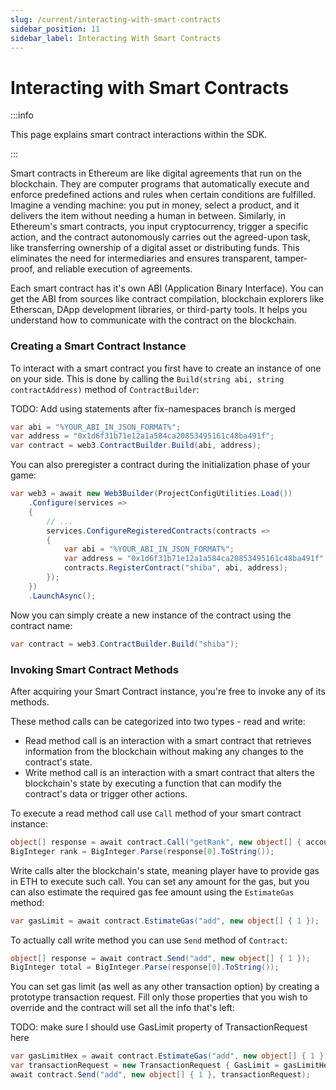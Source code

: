 ```yaml
---
slug: /current/interacting-with-smart-contracts
sidebar_position: 11
sidebar_label: Interacting With Smart Contracts
---
```



# Interacting with Smart Contracts

:::info

This page explains smart contract interactions within the SDK.

:::

Smart contracts in Ethereum are like digital agreements that run on the blockchain.
They are computer programs that automatically execute and enforce predefined actions
and rules when certain conditions are fulfilled. Imagine a vending machine: you put
in money, select a product, and it delivers the item without needing a human in between. Similarly,
in Ethereum's smart contracts, you input cryptocurrency, trigger a specific action, and the contract 
autonomously carries out the agreed-upon task, like transferring ownership of a digital asset or
distributing funds. This eliminates the need for intermediaries and ensures transparent, 
tamper-proof, and reliable execution of agreements.

Each smart contract has it's own ABI (Application Binary Interface). You can get the ABI 
from sources like contract compilation, blockchain explorers like Etherscan, DApp development
libraries, or third-party tools. It helps you understand how to communicate with the contract 
on the blockchain.

### Creating a Smart Contract Instance

To interact with a smart contract you first have to create an instance of one on your side. 
This is done by calling the `Build(string abi, string contractAddress)` method of `ContractBuilder`:

TODO: Add using statements after fix-namespaces branch is merged 
```csharp
var abi = "%YOUR_ABI_IN_JSON_FORMAT%";
var address = "0x1d6f31b71e12a1a584ca20853495161c48ba491f";
var contract = web3.ContractBuilder.Build(abi, address);
```

You can also preregister a contract during the initialization phase of your game:

```csharp
var web3 = await new Web3Builder(ProjectConfigUtilities.Load())
    .Configure(services =>
    {
        // ...
        services.ConfigureRegisteredContracts(contracts =>
        {
            var abi = "%YOUR_ABI_IN_JSON_FORMAT%";
            var address = "0x1d6f31b71e12a1a584ca20853495161c48ba491f";
            contracts.RegisterContract("shiba", abi, address);
        });
    })
    .LaunchAsync();
```

Now you can simply create a new instance of the contract using the contract name:

```csharp
var contract = web3.ContractBuilder.Build("shiba");
```

### Invoking Smart Contract Methods

After acquiring your Smart Contract instance, you're free to invoke any of its methods.

These method calls can be categorized into two types - read and write:
- Read method call is an interaction with a smart contract that retrieves information from the blockchain without making any changes to the contract's state.
- Write method call is an interaction with a smart contract that alters the blockchain's state by executing a function that can modify the contract's data or trigger other actions.

To execute a read method call use `Call` method of your smart contract instance:

```csharp
object[] response = await contract.Call("getRank", new object[] { accountAddress });
BigInteger rank = BigInteger.Parse(response[0].ToString());
```

Write calls alter the blockchain's state, meaning player have to provide gas in ETH to execute such call.
You can set any amount for the gas, but you can also estimate the required gas fee amount using
the `EstimateGas` method:

```csharp
var gasLimit = await contract.EstimateGas("add", new object[] { 1 });
```

To actually call write method you can use `Send` method of `Contract`:

```csharp
object[] response = await contract.Send("add", new object[] { 1 });
BigInteger total = BigInteger.Parse(response[0].ToString());
```

You can set gas limit (as well as any other transaction option) by creating a prototype
transaction request. Fill only those properties that you wish to override and the contract will
set all the info that's left:

TODO: make sure I should use GasLimit property of TransactionRequest here
```csharp
var gasLimitHex = await contract.EstimateGas("add", new object[] { 1 });
var transactionRequest = new TransactionRequest { GasLimit = gasLimitHex };
await contract.Send("add", new object[] { 1 }, transactionRequest);
```